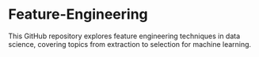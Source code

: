 # Feature-Engineering
This GitHub repository explores feature engineering techniques in data science, covering topics from extraction to selection for machine learning.
